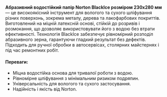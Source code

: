 **Абразивний водостійкий папір Norton BlackIce розміром 230х280 мм** — це високоякісний інструмент для вологого та сухого шліфування різних поверхонь, зокрема металу, дерева та лакофарбових покриттів. Виготовлений на міцній латексній основі, стійкій до розривів і розмокання, що дозволяє використовувати його з водою без втрати ефективності. Технологія BlackIce забезпечує рівномірний розподіл абразивного зерна, гарантуючи гладкий результат без дефектів. Підходить для ручної обробки в автосервісах, столярних майстернях і під час ремонтних робіт.

#### Переваги:

- Міцна водостійка основа для тривалої роботи з водою.
- Рівномірне шліфування з мінімальним ризиком подряпин.
- Універсальність для вологого та сухого застосування.
- Надійність і якість від Norton.
